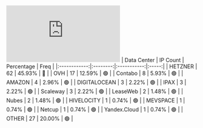 ![Diagramm](https://github.com/obajay/StateSync-snapshots/blob/main/Projects/Juno/1/README.md)
| Data Center | IP Count | Percentage | Freq |
|:------------:|:--------:|:-----------:|:-----:|
| HETZNER | 62 | 45.93% | 🔴 |
| OVH | 17 | 12.59% | 🟢 |
| Contabo | 8 | 5.93% | 🟢 |
| AMAZON | 4 | 2.96% | 🟢 |
| DIGITALOCEAN | 3 | 2.22% | 🟢 |
| IPAX | 3 | 2.22% | 🟢 |
| Scaleway | 3 | 2.22% | 🟢 |
| LeaseWeb | 2 | 1.48% | 🟢 |
| Nubes | 2 | 1.48% | 🟢 |
| HIVELOCITY | 1 | 0.74% | 🟢 |
| MEVSPACE | 1 | 0.74% | 🟢 |
| Netcup | 1 | 0.74% | 🟢 |
| Yandex.Cloud | 1 | 0.74% | 🟢 |
| OTHER | 27 | 20.00% | 🟢 |